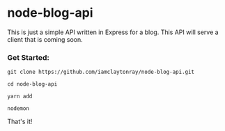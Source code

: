 # node-blog-api

This is just a simple API written in Express for a blog. This API will serve a client that is coming soon. 

### Get Started:
``` git clone https://github.com/iamclaytonray/node-blog-api.git ```

``` cd node-blog-api ```

``` yarn add ```

``` nodemon ```

That's it!
